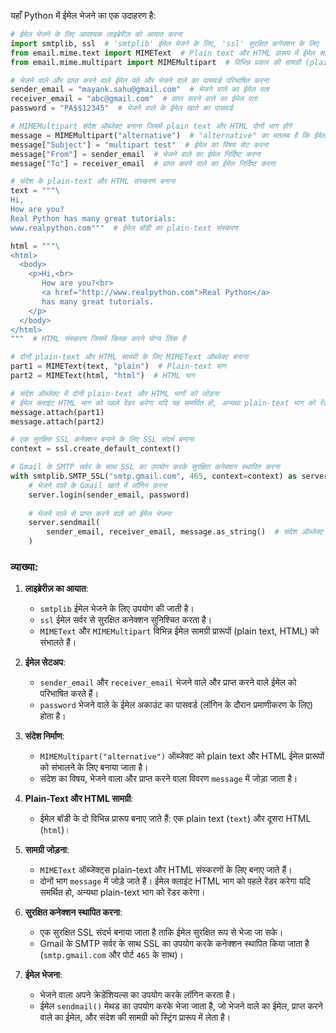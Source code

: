 यहाँ Python में ईमेल भेजने का एक उदाहरण है:

```python
# ईमेल भेजने के लिए आवश्यक लाइब्रेरीज़ को आयात करना
import smtplib, ssl  # 'smtplib' ईमेल भेजने के लिए, 'ssl' सुरक्षित कनेक्शन के लिए
from email.mime.text import MIMEText  # Plain text और HTML प्रारूप में ईमेल सामग्री के लिए
from email.mime.multipart import MIMEMultipart  # विभिन्न प्रकार की सामग्री (plain text और HTML) वाले ईमेल को संभालने के लिए

# भेजने वाले और प्राप्त करने वाले ईमेल पते और भेजने वाले का पासवर्ड परिभाषित करना
sender_email = "mayank.sahu@gmail.com"  # भेजने वाले का ईमेल पता
receiver_email = "abc@gmail.com"  # प्राप्त करने वाले का ईमेल पता
password = "PA$$12345"  # भेजने वाले के ईमेल खाते का पासवर्ड

# MIMEMultipart संदेश ऑब्जेक्ट बनाना जिसमें plain text और HTML दोनों भाग होंगे
message = MIMEMultipart("alternative")  # "alternative" का मतलब है कि ईमेल में कई प्रारूप हो सकते हैं (plain text और HTML)
message["Subject"] = "multipart test"  # ईमेल का विषय सेट करना
message["From"] = sender_email  # भेजने वाले का ईमेल निर्दिष्ट करना
message["To"] = receiver_email  # प्राप्त करने वाले का ईमेल निर्दिष्ट करना

# संदेश के plain-text और HTML संस्करण बनाना
text = """\
Hi,
How are you?
Real Python has many great tutorials:
www.realpython.com"""  # ईमेल बॉडी का plain-text संस्करण

html = """\
<html>
  <body>
    <p>Hi,<br>
       How are you?<br>
       <a href="http://www.realpython.com">Real Python</a> 
       has many great tutorials.
    </p>
  </body>
</html>
"""  # HTML संस्करण जिसमें क्लिक करने योग्य लिंक है

# दोनों plain-text और HTML सामग्री के लिए MIMEText ऑब्जेक्ट बनाना
part1 = MIMEText(text, "plain")  # Plain-text भाग
part2 = MIMEText(html, "html")  # HTML भाग

# संदेश ऑब्जेक्ट में दोनों plain-text और HTML भागों को जोड़ना
# ईमेल क्लाइंट HTML भाग को पहले रेंडर करेगा यदि यह समर्थित हो, अन्यथा plain-text भाग को रेंडर करेगा
message.attach(part1)
message.attach(part2)

# एक सुरक्षित SSL कनेक्शन बनाने के लिए SSL संदर्भ बनाना
context = ssl.create_default_context()

# Gmail के SMTP सर्वर के साथ SSL का उपयोग करके सुरक्षित कनेक्शन स्थापित करना
with smtplib.SMTP_SSL("smtp.gmail.com", 465, context=context) as server:
    # भेजने वाले के Gmail खाते में लॉगिन करना
    server.login(sender_email, password)
    
    # भेजने वाले से प्राप्त करने वाले को ईमेल भेजना
    server.sendmail(
        sender_email, receiver_email, message.as_string()  # संदेश ऑब्जेक्ट को स्ट्रिंग प्रारूप में बदलना
    )
```

### व्याख्या:

1. **लाइब्रेरीज़ का आयात**:
   - `smtplib` ईमेल भेजने के लिए उपयोग की जाती है।
   - `ssl` ईमेल सर्वर से सुरक्षित कनेक्शन सुनिश्चित करता है।
   - `MIMEText` और `MIMEMultipart` विभिन्न ईमेल सामग्री प्रारूपों (plain text, HTML) को संभालते हैं।

2. **ईमेल सेटअप**:
   - `sender_email` और `receiver_email` भेजने वाले और प्राप्त करने वाले ईमेल को परिभाषित करते हैं।
   - `password` भेजने वाले के ईमेल अकाउंट का पासवर्ड (लॉगिन के दौरान प्रमाणीकरण के लिए) होता है।

3. **संदेश निर्माण**:
   - `MIMEMultipart("alternative")` ऑब्जेक्ट को plain text और HTML ईमेल प्रारूपों को संभालने के लिए बनाया जाता है।
   - संदेश का विषय, भेजने वाला और प्राप्त करने वाला विवरण `message` में जोड़ा जाता है।

4. **Plain-Text और HTML सामग्री**:
   - ईमेल बॉडी के दो विभिन्न प्रारूप बनाए जाते हैं: एक plain text (`text`) और दूसरा HTML (`html`)।

5. **सामग्री जोड़ना**:
   - `MIMEText` ऑब्जेक्ट्स plain-text और HTML संस्करणों के लिए बनाए जाते हैं।
   - दोनों भाग `message` में जोड़े जाते हैं। ईमेल क्लाइंट HTML भाग को पहले रेंडर करेगा यदि समर्थित हो, अन्यथा plain-text भाग को रेंडर करेगा।

6. **सुरक्षित कनेक्शन स्थापित करना**:
   - एक सुरक्षित SSL संदर्भ बनाया जाता है ताकि ईमेल सुरक्षित रूप से भेजा जा सके।
   - Gmail के SMTP सर्वर के साथ SSL का उपयोग करके कनेक्शन स्थापित किया जाता है (`smtp.gmail.com` और पोर्ट `465` के साथ)।

7. **ईमेल भेजना**:
   - भेजने वाला अपने क्रेडेंशियल्स का उपयोग करके लॉगिन करता है।
   - ईमेल `sendmail()` मेथड का उपयोग करके भेजा जाता है, जो भेजने वाले का ईमेल, प्राप्त करने वाले का ईमेल, और संदेश की सामग्री को स्ट्रिंग प्रारूप में लेता है।
